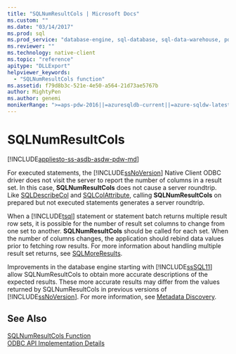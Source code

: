```yaml
---
title: "SQLNumResultCols | Microsoft Docs"
ms.custom: ""
ms.date: "03/14/2017"
ms.prod: sql
ms.prod_service: "database-engine, sql-database, sql-data-warehouse, pdw"
ms.reviewer: ""
ms.technology: native-client
ms.topic: "reference"
apitype: "DLLExport"
helpviewer_keywords: 
  - "SQLNumResultCols function"
ms.assetid: f79d8b3c-521e-4e50-a564-21d73ae5767b
author: MightyPen
ms.author: genemi
monikerRange: ">=aps-pdw-2016||=azuresqldb-current||=azure-sqldw-latest||>=sql-server-2016||=sqlallproducts-allversions||>=sql-server-linux-2017||=azuresqldb-mi-current"
---
```

# SQLNumResultCols
[!INCLUDE[appliesto-ss-asdb-asdw-pdw-md](../../includes/appliesto-ss-asdb-asdw-pdw-md.md)]

  For executed statements, the [!INCLUDE[ssNoVersion](../../includes/ssnoversion-md.md)] Native Client ODBC driver does not visit the server to report the number of columns in a result set. In this case, **SQLNumResultCols** does not cause a server roundtrip. Like [SQLDescribeCol](../../relational-databases/native-client-odbc-api/sqldescribecol.md) and [SQLColAttribute](../../relational-databases/native-client-odbc-api/sqlcolattribute.md), calling **SQLNumResultCols** on prepared but not executed statements generates a server roundtrip.  
  
 When a [!INCLUDE[tsql](../../includes/tsql-md.md)] statement or statement batch returns multiple result row sets, it is possible for the number of result set columns to change from one set to another. **SQLNumResultCols** should be called for each set. When the number of columns changes, the application should rebind data values prior to fetching row results. For more information about handling multiple result set returns, see [SQLMoreResults](../../relational-databases/native-client-odbc-api/sqlmoreresults.md).  
  
 Improvements in the database engine starting with [!INCLUDE[ssSQL11](../../includes/sssql11-md.md)] allow SQLNumResultCols to obtain more accurate descriptions of the expected results. These more accurate results may differ from the values returned by SQLNumResultCols in previous versions of [!INCLUDE[ssNoVersion](../../includes/ssnoversion-md.md)]. For more information, see [Metadata Discovery](../../relational-databases/native-client/features/metadata-discovery.md).  
  
## See Also  
 [SQLNumResultCols Function](https://go.microsoft.com/fwlink/?LinkId=59359)   
 [ODBC API Implementation Details](../../relational-databases/native-client-odbc-api/odbc-api-implementation-details.md)  
  
  
